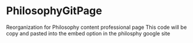 # PhilosophyGitPage
Reorganization for Philosophy content professional page
This code will be copy and pasted into the embed option in the philosphy google site
